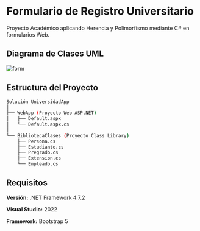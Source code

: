 # Formulario de Registro Universitario

Proyecto Académico aplicando Herencia y Polimorfismo mediante C# en formularios Web.

## Diagrama de Clases UML
![form](https://i.ibb.co/k62Lxxfw/university-Diagram.png)

## Estructura del Proyecto
```bash
Solución UniversidadApp
│
├── WebApp (Proyecto Web ASP.NET)
│   ├── Default.aspx
│   └── Default.aspx.cs
│
└── BibliotecaClases (Proyecto Class Library)
    ├── Persona.cs
    ├── Estudiante.cs
    ├── Pregrado.cs
    ├── Extension.cs
    └── Empleado.cs
```

## Requisitos

**Versión:** .NET Framework 4.7.2

**Visual Studio:** 2022

**Framework:** Bootstrap 5
